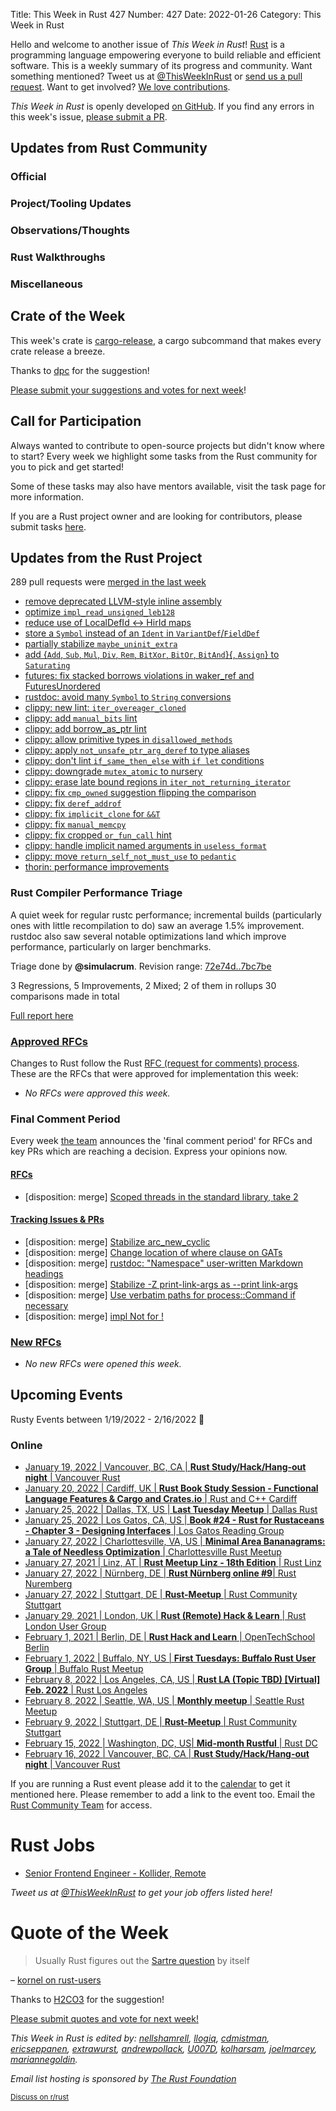 Title: This Week in Rust 427
Number: 427
Date: 2022-01-26
Category: This Week in Rust

Hello and welcome to another issue of *This Week in Rust*!
[Rust](http://rust-lang.org) is a programming language empowering everyone to build reliable and efficient software.
This is a weekly summary of its progress and community.
Want something mentioned? Tweet us at [@ThisWeekInRust](https://twitter.com/ThisWeekInRust) or [send us a pull request](https://github.com/rust-lang/this-week-in-rust).
Want to get involved? [We love contributions](https://github.com/rust-lang/rust/blob/master/CONTRIBUTING.md).

*This Week in Rust* is openly developed [on GitHub](https://github.com/rust-lang/this-week-in-rust).
If you find any errors in this week's issue, [please submit a PR](https://github.com/rust-lang/this-week-in-rust/pulls).

## Updates from Rust Community

### Official

### Project/Tooling Updates

### Observations/Thoughts

### Rust Walkthroughs

### Miscellaneous

## Crate of the Week

This week's crate is [cargo-release](https://crates.io/crates/cargo-release), a cargo subcommand that makes every crate release a breeze.

Thanks to [dpc](https://users.rust-lang.org/t/crate-of-the-week/2704/1010) for the suggestion!

[Please submit your suggestions and votes for next week][submit_crate]!

[submit_crate]: https://users.rust-lang.org/t/crate-of-the-week/2704

## Call for Participation

Always wanted to contribute to open-source projects but didn't know where to start?
Every week we highlight some tasks from the Rust community for you to pick and get started!

Some of these tasks may also have mentors available, visit the task page for more information.

If you are a Rust project owner and are looking for contributors, please submit tasks [here][guidelines].

[guidelines]: https://users.rust-lang.org/t/twir-call-for-participation/4821

## Updates from the Rust Project

289 pull requests were [merged in the last week][merged]

[merged]: https://github.com/search?q=is%3Apr+org%3Arust-lang+is%3Amerged+merged%3A2022-01-10..2022-01-17

* [remove deprecated LLVM-style inline assembly](https://github.com/rust-lang/rust/pull/92816)
* [optimize `impl_read_unsigned_leb128`](https://github.com/rust-lang/rust/pull/92604)
* [reduce use of LocalDefId <-> HirId maps](https://github.com/rust-lang/rust/pull/90146)
* [store a `Symbol` instead of an `Ident` in `VariantDef`/`FieldDef`](https://github.com/rust-lang/rust/pull/92533)
* [partially stabilize `maybe_uninit_extra`](https://github.com/rust-lang/rust/pull/92768)
* [add {`Add`, `Sub`, `Mul`, `Div`, `Rem`, `BitXor`, `BitOr`, `BitAnd`}{, `Assign`} to `Saturating`](https://github.com/rust-lang/rust/pull/92356)
* [futures: fix stacked borrows violations in waker_ref and FuturesUnordered](https://github.com/rust-lang/futures-rs/pull/2550)
* [rustdoc: avoid many `Symbol` to `String` conversions](https://github.com/rust-lang/rust/pull/91948)
* [clippy: new lint: `iter_overeager_cloned`](https://github.com/rust-lang/rust-clippy/pull/8203)
* [clippy: add `manual_bits` lint](https://github.com/rust-lang/rust-clippy/pull/8213)
* [clippy: add borrow_as_ptr lint](https://github.com/rust-lang/rust-clippy/pull/8210)
* [clippy: allow primitive types in `disallowed_methods`](https://github.com/rust-lang/rust-clippy/pull/8112)
* [clippy: apply `not_unsafe_ptr_arg_deref` to type aliases](https://github.com/rust-lang/rust-clippy/pull/8273)
* [clippy: don't lint `if_same_then_else` with `if let` conditions](https://github.com/rust-lang/rust-clippy/pull/8297)
* [clippy: downgrade `mutex_atomic` to nursery](https://github.com/rust-lang/rust-clippy/pull/8260)
* [clippy: erase late bound regions in `iter_not_returning_iterator`](https://github.com/rust-lang/rust-clippy/pull/8287)
* [clippy: fix `cmp_owned` suggestion flipping the comparison](https://github.com/rust-lang/rust-clippy/pull/8299)
* [clippy: fix `deref_addrof`](https://github.com/rust-lang/rust-clippy/pull/8268)
* [clippy: fix `implicit_clone` for `&&T`](https://github.com/rust-lang/rust-clippy/pull/8231)
* [clippy: fix `manual_memcpy`](https://github.com/rust-lang/rust-clippy/pull/8226)
* [clippy: fix cropped `or_fun_call` hint](https://github.com/rust-lang/rust-clippy/pull/8292)
* [clippy: handle implicit named arguments in `useless_format`](https://github.com/rust-lang/rust-clippy/pull/8295)
* [clippy: move `return_self_not_must_use` to `pedantic`](https://github.com/rust-lang/rust-clippy/pull/8302)
* [thorin: performance improvements](https://github.com/rust-lang/thorin/pull/14)

### Rust Compiler Performance Triage

A quiet week for regular rustc performance; incremental builds
(particularly ones with little recompilation to do) saw an average 1.5%
improvement. rustdoc also saw several notable optimizations land which improve
performance, particularly on larger benchmarks.

Triage done by **@simulacrum**.
Revision range: [72e74d..7bc7be](https://perf.rust-lang.org/?start=72e74d7b9cf1a7901650227e74650f1fcc797600&end=7bc7be860f99f4a40d45b0f74e2d01b02e072357&absolute=false&stat=instructions%3Au)

3 Regressions, 5 Improvements, 2 Mixed; 2 of them in rollups
30 comparisons made in total

[Full report here](https://github.com/rust-lang/rustc-perf/blob/master/triage/2022-01-18.md)

### [Approved RFCs](https://github.com/rust-lang/rfcs/commits/master)

Changes to Rust follow the Rust [RFC (request for comments) process](https://github.com/rust-lang/rfcs#rust-rfcs). These
are the RFCs that were approved for implementation this week:

* *No RFCs were approved this week.*

### Final Comment Period

Every week [the team](https://www.rust-lang.org/team.html) announces the
'final comment period' for RFCs and key PRs which are reaching a
decision. Express your opinions now.

#### [RFCs](https://github.com/rust-lang/rfcs/labels/final-comment-period)

* [disposition: merge] [Scoped threads in the standard library, take 2](https://github.com/rust-lang/rfcs/pull/3151)

#### [Tracking Issues & PRs](https://github.com/rust-lang/rust/issues?q=is%3Aopen+label%3Afinal-comment-period+sort%3Aupdated-desc)

* [disposition: merge] [Stabilize arc_new_cyclic](https://github.com/rust-lang/rust/pull/90666)
* [disposition: merge] [Change location of where clause on GATs](https://github.com/rust-lang/rust/pull/90076)
* [disposition: merge] [rustdoc: "Namespace" user-written Markdown headings](https://github.com/rust-lang/rust/issues/91759)
* [disposition: merge] [Stabilize -Z print-link-args as --print link-args](https://github.com/rust-lang/rust/pull/91606)
* [disposition: merge] [Use verbatim paths for process::Command if necessary](https://github.com/rust-lang/rust/pull/92519)
* [disposition: merge] [impl Not for !](https://github.com/rust-lang/rust/pull/91122)

### [New RFCs](https://github.com/rust-lang/rfcs/pulls)

* *No new RFCs were opened this week.*

## Upcoming Events

Rusty Events between 1/19/2022 - 2/16/2022 🦀

### Online

* [January 19, 2022 | Vancouver, BC, CA | **Rust Study/Hack/Hang-out night** | Vancouver Rust](https://www.meetup.com/Vancouver-Rust/events/nwcmpsydccbzb)
* [January 20, 2022 | Cardiff, UK | **Rust Book Study Session - Functional Language Features & Cargo and Crates.io** | Rust and C++ Cardiff](https://www.meetup.com/rust-and-c-plus-plus-in-cardiff/events/283204522/)
* [January 25, 2022 | Dallas, TX, US | **Last Tuesday Meetup** | Dallas Rust](https://www.meetup.com/Dallas-Rust/events/jqxqwrydccbhc/)
* [January 25, 2022 | Los Gatos, CA, US | **Book #24 - Rust for Rustaceans - Chapter 3 - Designing Interfaces** | Los Gatos Reading Group](https://www.meetup.com/Los-Gatos-Rust-Reading-Group/events/283352417/)
* [January 27, 2022 | Charlottesville, VA, US | **Minimal Area Bananagrams: a Tale of Needless Optimization** | Charlottesville Rust Meetup](https://www.meetup.com/Charlottesville-Rust-Meetup/events/283355090/)
* [January 27, 2021 | Linz, AT | **Rust Meetup Linz - 18th Edition** | Rust Linz](https://www.meetup.com/Rust-Linz/events/283116945/)
* [January 27, 2022 | Nürnberg, DE | **Rust Nürnberg online #9**| Rust Nuremberg](https://www.meetup.com/rust-noris/events/283118050/)
* [January 27, 2022 | Stuttgart, DE | **Rust-Meetup** | Rust Community Stuttgart](https://www.meetup.com/Rust-Community-Stuttgart/events/282545254)
* [January 29, 2021 | London, UK | **Rust (Remote) Hack & Learn** | Rust London User Group](https://www.meetup.com/Rust-London-User-Group/events/283335221/)
* [February 1, 2021 | Berlin, DE | **Rust Hack and Learn** | OpenTechSchool Berlin](https://www.meetup.com/de-DE/opentechschool-berlin/events/283338268/)
* [February 1, 2022 | Buffalo, NY, US | **First Tuesdays: Buffalo Rust User Group** | Buffalo Rust Meetup](https://www.meetup.com/Buffalo-Rust-Meetup/events/283011769)
* [February 8, 2022 | Los Angeles, CA, US | **Rust LA (Topic TBD) [Virtual] Feb. 2022** | Rust Los Angeles](https://www.meetup.com/Rust-Los-Angeles/events/283232930/)
* [February 8, 2022 | Seattle, WA, US | **Monthly meetup** | Seattle Rust Meetup](https://www.meetup.com/Seattle-Rust-Meetup/events/283213217/)
* [February 9, 2022 | Stuttgart, DE | **Rust-Meetup** | Rust Community Stuttgart](https://www.meetup.com/Rust-Community-Stuttgart/events/282545292)
* [February 15, 2022 | Washington, DC, US| **Mid-month Rustful** | Rust DC](https://www.meetup.com/RustDC/events/283351974/)
* [February 16, 2022 | Vancouver, BC, CA | **Rust Study/Hack/Hang-out night** | Vancouver Rust](https://www.meetup.com/Vancouver-Rust/events/283260386/)


If you are running a Rust event please add it to the [calendar] to get
it mentioned here. Please remember to add a link to the event too.
Email the [Rust Community Team][community] for access.

[calendar]: https://www.google.com/calendar/embed?src=apd9vmbc22egenmtu5l6c5jbfc%40group.calendar.google.com
[community]: mailto:community-team@rust-lang.org

# Rust Jobs

* [Senior Frontend Engineer - Kollider, Remote](https://kollider.homerun.co/senior-frontend-engineer/en?)

*Tweet us at [@ThisWeekInRust](https://twitter.com/ThisWeekInRust) to get your job offers listed here!*

# Quote of the Week

> Usually Rust figures out the [Sartre question](https://davedevine.wordpress.com/2011/01/20/the-sartre-joke/) by itself

– [kornel on rust-users](https://users.rust-lang.org/t/type-ascription/70214/4)

Thanks to [H2CO3](https://users.rust-lang.org/t/twir-quote-of-the-week/328/1166) for the suggestion!

[Please submit quotes and vote for next week!](https://users.rust-lang.org/t/twir-quote-of-the-week/328)

*This Week in Rust is edited by: [nellshamrell](https://github.com/nellshamrell), [llogiq](https://github.com/llogiq), [cdmistman](https://github.com/cdmistman), [ericseppanen](https://github.com/ericseppanen), [extrawurst](https://github.com/extrawurst), [andrewpollack](https://github.com/andrewpollack), [U007D](https://github.com/U007D), [kolharsam](https://github.com/kolharsam), [joelmarcey](https://github.com/joelmarcey), [mariannegoldin](https://github.com/mariannegoldin).*

*Email list hosting is sponsored by [The Rust Foundation](https://foundation.rust-lang.org/)*

<small>[Discuss on r/rust](https://www.reddit.com/r/rust/comments/k5nsab/this_week_in_rust_367/)</small>
